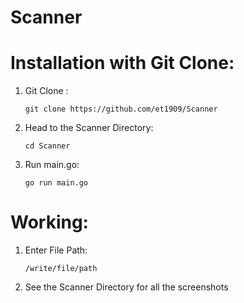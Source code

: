 # Scanner


# Installation with Git Clone:

1. Git Clone :
   <pre><code>git clone https://github.com/et1909/Scanner</code></pre>

2. Head to the Scanner Directory:
   <pre><code>cd Scanner</code></pre>

3. Run main.go:
   <pre><code>go run main.go</code></pre>



# Working:


1. Enter File Path:
   <pre><code>/write/file/path</code></pre>
   
2. See the Scanner Directory for all the screenshots


